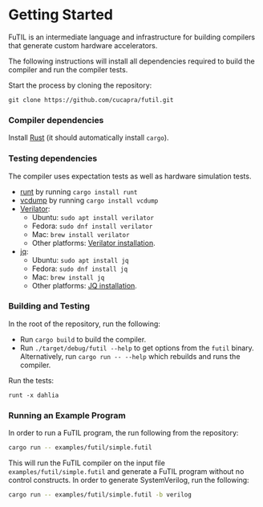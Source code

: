 # Getting Started

FuTIL is an intermediate language and infrastructure for building compilers
that generate custom hardware accelerators.

The following instructions will install all dependencies required to build
the compiler and run the compiler tests.

Start the process by cloning the repository:
```
git clone https://github.com/cucapra/futil.git
```

### Compiler dependencies
Install [Rust][rust] (it should automatically install `cargo`).

### Testing dependencies
The compiler uses expectation tests as well as hardware simulation tests.

- [runt][] by running `cargo install runt`
- [vcdump][] by running `cargo install vcdump`
- [Verilator][]:
    - Ubuntu: `sudo apt install verilator`
    - Fedora: `sudo dnf install verilator`
    - Mac: `brew install verilator`
    - Other platforms: [Verilator installation][verilator-install].
- [jq][]:
    - Ubuntu: `sudo apt install jq`
    - Fedora: `sudo dnf install jq`
    - Mac: `brew install jq`
    - Other platforms: [JQ installation][jq-install].

### Building and Testing

In the root of the repository, run the following:

- Run `cargo build` to build the compiler.
- Run `./target/debug/futil --help` to get options from the `futil` binary.
  Alternatively, run `cargo run -- --help` which rebuilds and runs the compiler.

Run the tests:
```
runt -x dahlia
```

### Running an Example Program

In order to run a FuTIL program, the run following from the repository:

```bash
cargo run -- examples/futil/simple.futil
```

This will run the FuTIL compiler on the input file `examples/futil/simple.futil`
and generate a FuTIL program without no control constructs.
In order to generate SystemVerilog, run the following:

```bash
cargo run -- examples/futil/simple.futil -b verilog
```

[rust]: https://doc.rust-lang.org/cargo/getting-started/installation.html
[runt]: https://github.com/rachitnigam/runt
[vcdump]: https://github.com/sgpthomas/vcdump
[verilator]: https://www.veripool.org/wiki/verilator
[verilator-install]: https://www.veripool.org/projects/verilator/wiki/Installing
[jq]: https://stedolan.github.io/jq/
[jq-install]: https://stedolan.github.io/jq/
